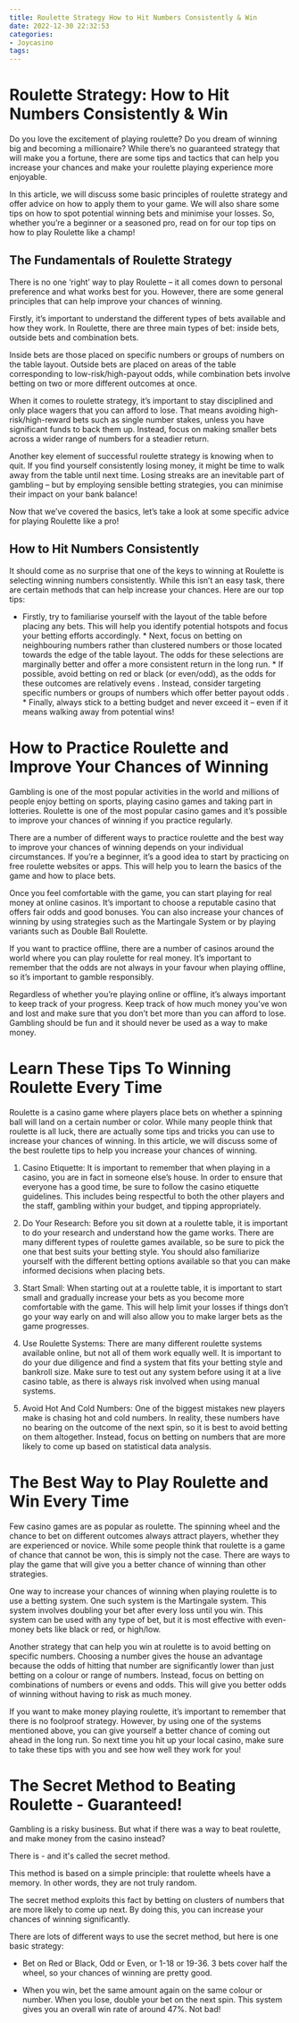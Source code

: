 ```yaml
---
title: Roulette Strategy How to Hit Numbers Consistently & Win 
date: 2022-12-30 22:32:53
categories:
- Joycasino
tags:
---
```



#  Roulette Strategy: How to Hit Numbers Consistently & Win 

Do you love the excitement of playing roulette? Do you dream of winning big and becoming a millionaire? While there’s no guaranteed strategy that will make you a fortune, there are some tips and tactics that can help you increase your chances and make your roulette playing experience more enjoyable.

In this article, we will discuss some basic principles of roulette strategy and offer advice on how to apply them to your game. We will also share some tips on how to spot potential winning bets and minimise your losses. So, whether you’re a beginner or a seasoned pro, read on for our top tips on how to play Roulette like a champ!

## The Fundamentals of Roulette Strategy 

There is no one ‘right’ way to play Roulette – it all comes down to personal preference and what works best for you. However, there are some general principles that can help improve your chances of winning.

Firstly, it’s important to understand the different types of bets available and how they work. In Roulette, there are three main types of bet: inside bets, outside bets and combination bets.

Inside bets are those placed on specific numbers or groups of numbers on the table layout. Outside bets are placed on areas of the table corresponding to low-risk/high-payout odds, while combination bets involve betting on two or more different outcomes at once.

When it comes to roulette strategy, it’s important to stay disciplined and only place wagers that you can afford to lose. That means avoiding high-risk/high-reward bets such as single number stakes, unless you have significant funds to back them up. Instead, focus on making smaller bets across a wider range of numbers for a steadier return.

Another key element of successful roulette strategy is knowing when to quit. If you find yourself consistently losing money, it might be time to walk away from the table until next time. Losing streaks are an inevitable part of gambling – but by employing sensible betting strategies, you can minimise their impact on your bank balance!

Now that we’ve covered the basics, let’s take a look at some specific advice for playing Roulette like a pro!

## How to Hit Numbers Consistently  
It should come as no surprise that one of the keys to winning at Roulette is selecting winning numbers consistently. While this isn’t an easy task, there are certain methods that can help increase your chances. Here are our top tips:  

 * Firstly, try to familiarise yourself with the layout of the table before placing any bets. This will help you identify potential hotspots and focus your betting efforts accordingly. * Next, focus on betting on neighbouring numbers rather than clustered numbers or those located towards the edge of the table layout. The odds for these selections are marginally better and offer a more consistent return in the long run. * If possible, avoid betting on red or black (or even/odd), as the odds for these outcomes are relatively evens . Instead, consider targeting specific numbers or groups of numbers which offer better payout odds . * Finally, always stick to a betting budget and never exceed it – even if it means walking away from potential wins!

#  How to Practice Roulette and Improve Your Chances of Winning 

Gambling is one of the most popular activities in the world and millions of people enjoy betting on sports, playing casino games and taking part in lotteries. Roulette is one of the most popular casino games and it’s possible to improve your chances of winning if you practice regularly.

There are a number of different ways to practice roulette and the best way to improve your chances of winning depends on your individual circumstances. If you’re a beginner, it’s a good idea to start by practicing on free roulette websites or apps. This will help you to learn the basics of the game and how to place bets.

Once you feel comfortable with the game, you can start playing for real money at online casinos. It’s important to choose a reputable casino that offers fair odds and good bonuses. You can also increase your chances of winning by using strategies such as the Martingale System or by playing variants such as Double Ball Roulette.

If you want to practice offline, there are a number of casinos around the world where you can play roulette for real money. It’s important to remember that the odds are not always in your favour when playing offline, so it’s important to gamble responsibly.

Regardless of whether you’re playing online or offline, it’s always important to keep track of your progress. Keep track of how much money you’ve won and lost and make sure that you don’t bet more than you can afford to lose. Gambling should be fun and it should never be used as a way to make money.

#  Learn These Tips To Winning Roulette Every Time 

Roulette is a casino game where players place bets on whether a spinning ball will land on a certain number or color. While many people think that roulette is all luck, there are actually some tips and tricks you can use to increase your chances of winning. In this article, we will discuss some of the best roulette tips to help you increase your chances of winning.

1. Casino Etiquette: It is important to remember that when playing in a casino, you are in fact in someone else’s house. In order to ensure that everyone has a good time, be sure to follow the casino etiquette guidelines. This includes being respectful to both the other players and the staff, gambling within your budget, and tipping appropriately.

2. Do Your Research: Before you sit down at a roulette table, it is important to do your research and understand how the game works. There are many different types of roulette games available, so be sure to pick the one that best suits your betting style. You should also familiarize yourself with the different betting options available so that you can make informed decisions when placing bets.

3. Start Small: When starting out at a roulette table, it is important to start small and gradually increase your bets as you become more comfortable with the game. This will help limit your losses if things don’t go your way early on and will also allow you to make larger bets as the game progresses.

4. Use Roulette Systems: There are many different roulette systems available online, but not all of them work equally well. It is important to do your due diligence and find a system that fits your betting style and bankroll size. Make sure to test out any system before using it at a live casino table, as there is always risk involved when using manual systems.

5. Avoid Hot And Cold Numbers: One of the biggest mistakes new players make is chasing hot and cold numbers. In reality, these numbers have no bearing on the outcome of the next spin, so it is best to avoid betting on them altogether. Instead, focus on betting on numbers that are more likely to come up based on statistical data analysis.

#  The Best Way to Play Roulette and Win Every Time 

Few casino games are as popular as roulette. The spinning wheel and the chance to bet on different outcomes always attract players, whether they are experienced or novice. While some people think that roulette is a game of chance that cannot be won, this is simply not the case. There are ways to play the game that will give you a better chance of winning than other strategies.

One way to increase your chances of winning when playing roulette is to use a betting system. One such system is the Martingale system. This system involves doubling your bet after every loss until you win. This system can be used with any type of bet, but it is most effective with even-money bets like black or red, or high/low.

Another strategy that can help you win at roulette is to avoid betting on specific numbers. Choosing a number gives the house an advantage because the odds of hitting that number are significantly lower than just betting on a colour or range of numbers. Instead, focus on betting on combinations of numbers or evens and odds. This will give you better odds of winning without having to risk as much money.

If you want to make money playing roulette, it’s important to remember that there is no foolproof strategy. However, by using one of the systems mentioned above, you can give yourself a better chance of coming out ahead in the long run. So next time you hit up your local casino, make sure to take these tips with you and see how well they work for you!

#  The Secret Method to Beating Roulette - Guaranteed!

Gambling is a risky business. But what if there was a way to beat roulette, and make money from the casino instead?

There is - and it's called the secret method.

This method is based on a simple principle: that roulette wheels have a memory. In other words, they are not truly random.

The secret method exploits this fact by betting on clusters of numbers that are more likely to come up next. By doing this, you can increase your chances of winning significantly.

There are lots of different ways to use the secret method, but here is one basic strategy:

- Bet on Red or Black, Odd or Even, or 1-18 or 19-36.
3 bets cover half the wheel, so your chances of winning are pretty good.

- When you win, bet the same amount again on the same colour or number.
When you lose, double your bet on the next spin.
This system gives you an overall win rate of around 47%. Not bad!